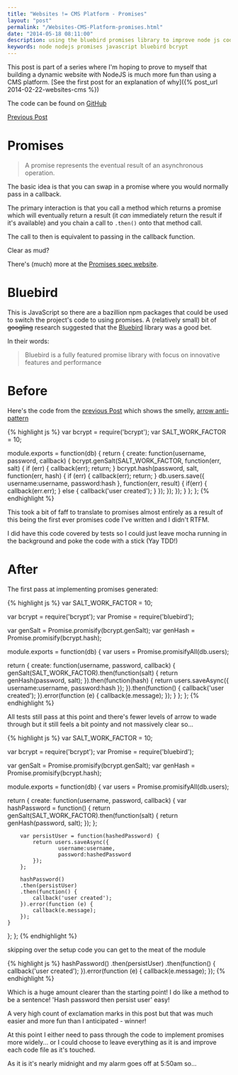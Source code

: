 ```yaml
--- 
title: "Websites != CMS Platform - Promises" 
layout: "post" 
permalink: "/Websites-CMS-Platform-promises.html" 
date: "2014-05-18 08:11:00"
description: using the bluebird promises library to improve node js code
keywords: node nodejs promises javascript bluebird bcrypt
---
```

This post is part of a series where I'm hoping to prove to myself that building a dynamic website with NodeJS is much more fun than using a CMS platform. [See the first post for an explanation of why]({% post_url 2014-02-22-websites-cms %})

The code can be found on [GitHub](https://github.com/pauldambra/omniclopse)

[Previous Post](/websites-CMS-platform-logging-in.html)

Promises
========

 > A promise represents the eventual result of an asynchronous operation. 

 The basic idea is that you can swap in a promise where you would normally pass in a callback. 

 The primary interaction is that you call a method which returns a promise which will eventually return a result (it *can* immediately return the result if it's available) and you chain a call to `.then()` onto that method call.

 The call to then is equivalent to passing in the callback function.

 Clear as mud? 

 There's (much) more at the [Promises spec website](http://promisesaplus.com/). 

Bluebird
========
This is JavaScript so there are a bazillion npm packages that could be used to switch the project's code to using promises. A (relatively small) bit of <del>googling</del> research suggested that the [Bluebird](https://www.npmjs.org/package/bluebird) library was a good bet. 

In their words:

 > Bluebird is a fully featured promise library with focus on innovative features and performance

Before
======
Here's the code from the [previous Post](/websites-CMS-platform-logging-in.html) which shows the smelly, [arrow anti-pattern](http://c2.com/cgi/wiki?ArrowAntiPattern)

{% highlight js %}
var bcrypt = require('bcrypt');
var SALT_WORK_FACTOR = 10;

module.exports = function(db) {
  return {
    create: function(username, password, callback) {
        bcrypt.genSalt(SALT_WORK_FACTOR, function(err, salt) {
            if (err) {
                callback(err);
                return;
            }
            bcrypt.hash(password, salt, function(err, hash) {
                if (err) {
                    callback(err);
                    return;
                }
                db.users.save({
                    username:username,
                    password:hash
                }, function(err, result) {
                    if(err) {
                        callback(err.err);
                    } else {
                        callback('user created');
                    }
                });
            });
        });
    }
  };
};
{% endhighlight %}

This took a bit of faff to translate to promises almost entirely as a result of this being the first ever promises code I've written and I didn't RTFM.

I did have this code covered by tests so I could just leave mocha running in the background and poke the code with a stick (Yay TDD!)

After
=====
The first pass at implementing promises generated:

{% highlight js %}
var SALT_WORK_FACTOR = 10;

var bcrypt = require('bcrypt');
var Promise = require('bluebird');

var genSalt = Promise.promisify(bcrypt.genSalt);
var genHash = Promise.promisify(bcrypt.hash);

module.exports = function(db) {
    var users = Promise.promisifyAll(db.users);

  return {
    create: function(username, password, callback) {
        genSalt(SALT_WORK_FACTOR).then(function(salt) {
	        return genHash(password, salt);
	    }).then(function(hash) {
            return users.saveAsync({
                    username:username,
                    password:hash
            });
        }).then(function() {
            callback('user created');
        }).error(function (e) {
            callback(e.message);
        });
    }
  };
};
{% endhighlight %}

All tests still pass at this point and there's fewer levels of arrow to wade through but it still feels a bit pointy and not massively clear so...

{% highlight js %}
var SALT_WORK_FACTOR = 10;

var bcrypt = require('bcrypt');
var Promise = require('bluebird');

var genSalt = Promise.promisify(bcrypt.genSalt);
var genHash = Promise.promisify(bcrypt.hash);

module.exports = function(db) {
    var users = Promise.promisifyAll(db.users);

  return {
    create: function(username, password, callback) {
        var hashPassword = function() {
            return genSalt(SALT_WORK_FACTOR).then(function(salt) {
                return genHash(password, salt);
            });
        };

        var persistUser = function(hashedPassword) {
            return users.saveAsync({
                    username:username,
                    password:hashedPassword
            });
        };

        hashPassword()
        .then(persistUser)
        .then(function() {
            callback('user created');
        }).error(function (e) {
            callback(e.message);
        });
    }
  };
};
{% endhighlight %}

skipping over the setup code you can get to the meat of the module

{% highlight js %}
hashPassword()
.then(persistUser)
.then(function() {
    callback('user created');
}).error(function (e) {
    callback(e.message);
});
{% endhighlight %}

Which is a huge amount clearer than the starting point! I do like a method to be a sentence! 'Hash password then persist user' easy!

A very high count of exclamation marks in this post but that was much easier and more fun than I anticipated - winner!

At this point I either need to pass through the code to implement promises more widely... or I could choose to leave everything as it is and improve each code file as it's touched.

As it is it's nearly midnight and my alarm goes off at 5:50am so...